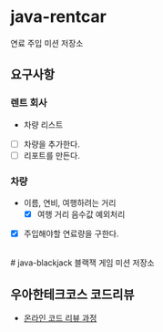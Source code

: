 # java-rentcar
연료 주입 미션 저장소  
  
## 요구사항
### 렌트 회사
- 차량 리스트
- [ ] 차량을 추가한다.  
- [ ] 리포트를 만든다.  

### 차량
- 이름, 연비, 여행하려는 거리
  - [x] 여행 거리 음수값 예외처리
- [x] 주입해야할 연료량을 구한다.

<br/>
# java-blackjack
블랙잭 게임 미션 저장소

## 우아한테크코스 코드리뷰
* [온라인 코드 리뷰 과정](https://github.com/woowacourse/woowacourse-docs/blob/master/maincourse/README.md)